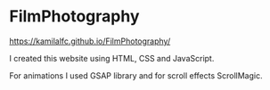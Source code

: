 # FilmPhotography
https://kamilalfc.github.io/FilmPhotography/

I created this website using HTML, CSS and JavaScript.

For animations I used GSAP library and for scroll effects ScrollMagic.
